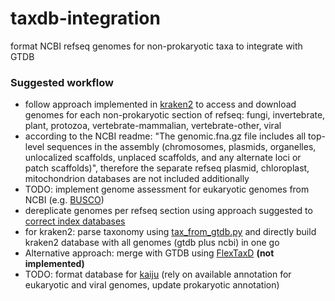 # taxdb-integration
format NCBI refseq genomes for non-prokaryotic taxa to integrate with GTDB

### Suggested workflow
* follow approach implemented in [kraken2](https://github.com/DerrickWood/kraken2) to access and download genomes for each non-prokaryotic section of refseq: fungi, invertebrate, plant, protozoa, vertebrate-mammalian, vertebrate-other, viral
* according to the NCBI readme: "The genomic.fna.gz file includes all top-level sequences in the assembly (chromosomes, plasmids, organelles, unlocalized scaffolds, unplaced scaffolds, and any alternate loci or patch scaffolds)", therefore the separate refseq plasmid, chloroplast, mitochondrion databases are not included additionally
* TODO: implement genome assessment for eukaryotic genomes from NCBI (e.g. [BUSCO](https://busco.ezlab.org/busco_userguide.html))
* dereplicate genomes per refseq section using approach suggested to [correct index databases](https://github.com/rrwick/Metagenomics-Index-Correction)
* for kraken2: parse taxonomy using [tax_from_gtdb.py](https://github.com/rrwick/Metagenomics-Index-Correction/blob/master/tax_from_gtdb.py) and directly build kraken2 database with all genomes (gtdb plus ncbi) in one go
* Alternative approach: merge with GTDB using [FlexTaxD](https://pypi.org/project/flextaxd/) **(not implemented)**
* TODO: format database for [kaiju](https://github.com/bioinformatics-centre/kaiju) (rely on available annotation for eukaryotic and viral genomes, update prokaryotic annotation)
